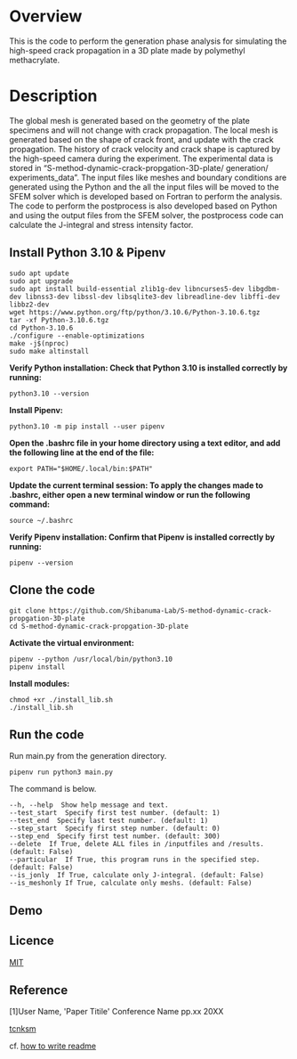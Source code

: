 # Overview 
This is the code to perform the generation phase analysis for simulating the high-speed crack propagation in a 3D plate made by polymethyl methacrylate. 

# Description 
The global mesh is generated based on the geometry of the plate specimens and will not change with crack propagation. The local mesh is generated based on	 the shape of crack front, and update with the crack propagation. The history of crack velocity and crack shape is captured by the high-speed camera during the experiment. The experimental data is stored in “S-method-dynamic-crack-propgation-3D-plate/ generation/ experiments_data”. The input files like meshes and boundary conditions are generated using the Python and the all the input files will be moved to the SFEM solver which is developed based on Fortran to perform the analysis. The code to perform the postprocess is also developed based on Python and using the output files from the SFEM solver, the postprocess code can calculate the J-integral and stress intensity factor.

## Install Python 3.10 & Pipenv
```
sudo apt update
sudo apt upgrade
sudo apt install build-essential zlib1g-dev libncurses5-dev libgdbm-dev libnss3-dev libssl-dev libsqlite3-dev libreadline-dev libffi-dev libbz2-dev
wget https://www.python.org/ftp/python/3.10.6/Python-3.10.6.tgz
tar -xf Python-3.10.6.tgz
cd Python-3.10.6
./configure --enable-optimizations
make -j$(nproc)
sudo make altinstall
```
**Verify Python installation: Check that Python 3.10 is installed correctly by running:**
```
python3.10 --version
```
**Install Pipenv:**
```
python3.10 -m pip install --user pipenv
```
**Open the .bashrc file in your home directory using a text editor, and add the following line at the end of the file:**
```
export PATH="$HOME/.local/bin:$PATH"
```
**Update the current terminal session: To apply the changes made to .bashrc, either open a new terminal window or run the following command:**
```
source ~/.bashrc
```
**Verify Pipenv installation: Confirm that Pipenv is installed correctly by running:**
```
pipenv --version
```

## Clone the code
```
git clone https://github.com/Shibanuma-Lab/S-method-dynamic-crack-propgation-3D-plate
cd S-method-dynamic-crack-propgation-3D-plate
```
**Activate the virtual environment:**
```
pipenv --python /usr/local/bin/python3.10
pipenv install
```
**Install modules:**
```
chmod +xr ./install_lib.sh
./install_lib.sh
```

## Run the code
Run main.py from the generation directory.
```
pipenv run python3 main.py
```
The command is below.
```
--h, --help  Show help message and text.
--test_start  Specify first test number. (default: 1)
--test_end  Specify last test number. (default: 1)
--step_start  Specify first step number. (default: 0)
--step_end  Specify first test number. (default: 300)
--delete  If True, delete ALL files in /inputfiles and /results. (default: False)
--particular  If True, this program runs in the specified step. (default: False)
--is_jonly  If True, calculate only J-integral. (default: False)
--is_meshonly If True, calculate only meshs. (default: False)
```

## Demo

## Licence

[MIT](https://github.com/tcnksm/tool/blob/master/LICENCE)

## Reference
[1]User Name, 'Paper Titile' Conference Name pp.xx 20XX

[tcnksm](https://github.com/tcnksm)

cf. [how to write readme](https://deeeet.com/writing/2014/07/31/readme/)
